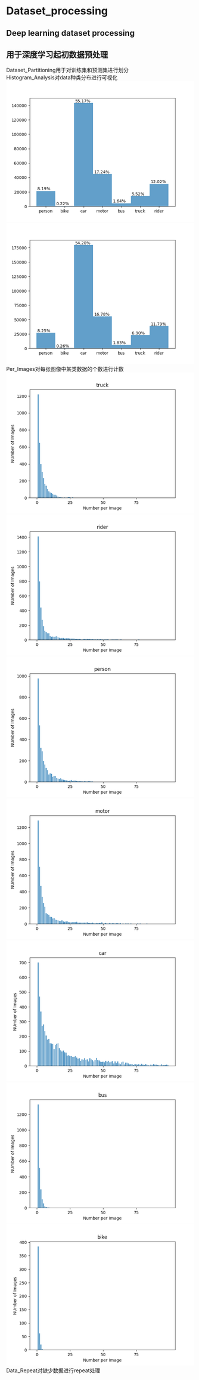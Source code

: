 # Dataset_processing
## Deep learning dataset processing
## 用于深度学习起初数据预处理

Dataset_Partitioning用于对训练集和预测集进行划分  
Histogram_Analysis对data种类分布进行可视化  
![Image text](https://github.com/zhangx297/Dataset_processing/blob/main/%E7%9B%B4%E6%96%B9%E5%9B%BE.png) 
![Image text](https://github.com/zhangx297/Dataset_processing/blob/main/%E6%96%B0%E7%9B%B4%E6%96%B9%E5%9B%BE.png)  
Per_Images对每张图像中某类数据的个数进行计数  
![Image text](https://github.com/zhangx297/Dataset_processing/blob/main/truck.png)  
![Image text](https://github.com/zhangx297/Dataset_processing/blob/main/rider.png)  
![Image text](https://github.com/zhangx297/Dataset_processing/blob/main/person.png)
![Image text](https://github.com/zhangx297/Dataset_processing/blob/main/motor.png)
![Image text](https://github.com/zhangx297/Dataset_processing/blob/main/car.png)
![Image text](https://github.com/zhangx297/Dataset_processing/blob/main/bus.png)
![Image text](https://github.com/zhangx297/Dataset_processing/blob/main/bike.png)  
Data_Repeat对缺少数据进行repeat处理  
